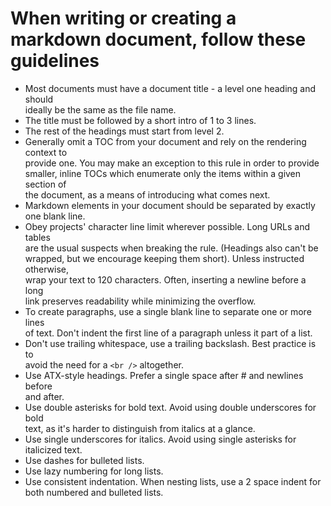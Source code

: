 # When writing or creating a markdown document, follow these guidelines

- Most documents must have a document title - a level one heading and should\
  ideally be the same as the file name.
- The title must be followed by a short intro of 1 to 3 lines.
- The rest of the headings must start from level 2.
- Generally omit a TOC from your document and rely on the rendering context to\
  provide one. You may make an exception to this rule in order to provide\
  smaller, inline TOCs which enumerate only the items within a given section of\
  the document, as a means of introducing what comes next.
- Markdown elements in your document should be separated by exactly one blank line.
- Obey projects' character line limit wherever possible. Long URLs and tables\
  are the usual suspects when breaking the rule. (Headings also can't be\
  wrapped, but we encourage keeping them short). Unless instructed otherwise,\
  wrap your text to 120 characters. Often, inserting a newline before a long\
  link preserves readability while minimizing the overflow.
- To create paragraphs, use a single blank line to separate one or more lines\
  of text. Don't indent the first line of a paragraph unless it part of a list.
- Don't use trailing whitespace, use a trailing backslash. Best practice is to\
  avoid the need for a `<br />` altogether.
- Use ATX-style headings. Prefer a single space after # and newlines before\
  and after.
- Use double asterisks for bold text. Avoid using double underscores for bold\
  text, as it's harder to distinguish from italics at a glance.
- Use single underscores for italics. Avoid using single asterisks for\
  italicized text.
- Use dashes for bulleted lists.
- Use lazy numbering for long lists.
- Use consistent indentation. When nesting lists, use a 2 space indent for\
  both numbered and bulleted lists.
